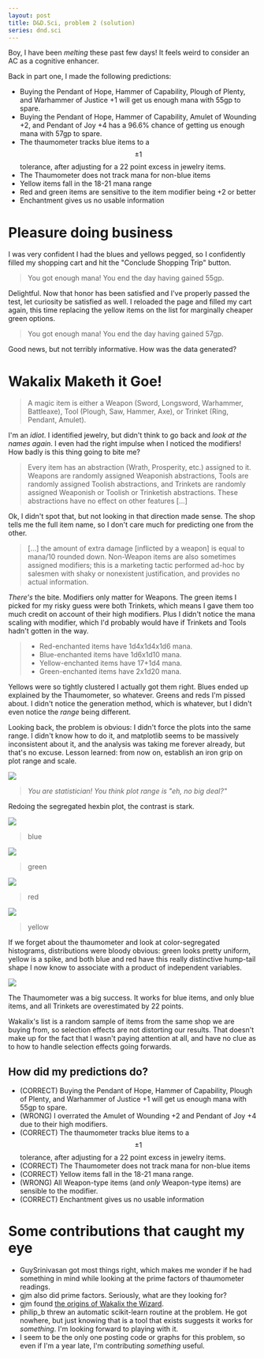 ```yaml
---
layout: post
title: D&D.Sci, problem 2 (solution)
series: dnd.sci
---
```

Boy, I have been *melting* these past few days! It feels weird to consider an AC as a cognitive enhancer.

Back in part one, I made the following predictions:
- Buying the Pendant of Hope, Hammer of Capability, Plough of Plenty, and Warhammer of Justice +1 will get us enough mana with 55gp to spare.
- Buying the Pendant of Hope, Hammer of Capability, Amulet of Wounding +2, and Pendant of Joy +4 has a 96.6% chance of getting us enough mana with 57gp to spare.
- The thaumometer tracks blue items to a $$\pm 1$$ tolerance, after adjusting for a 22 point excess in jewelry items.
- The Thaumometer does not track mana for non-blue items
- Yellow items fall in the 18-21 mana range
- Red and green items are sensitive to the item modifier being +2 or better
- Enchantment gives us no usable information

# Pleasure doing business
I was very confident I had the blues and yellows pegged, so I confidently filled my shopping cart and hit the "Conclude Shopping Trip" button.

> You got enough mana! You end the day having gained 55gp.

Delightful. Now that honor has been satisfied and I've properly passed the test, let curiosity be satisfied as well. I reloaded the page and filled my cart again, this time replacing the yellow items on the list for marginally cheaper green options.

> You got enough mana! You end the day having gained 57gp.

Good news, but not terribly informative. How was the data generated?

# Wakalix Maketh it Goe!

> A magic item is either a Weapon (Sword, Longsword, Warhammer, Battleaxe), Tool (Plough, Saw, Hammer, Axe), or Trinket (Ring, Pendant, Amulet).

I'm an *idiot*. I identified jewelry, but didn't think to go back and *look at the names again*. I even had the right impulse when I noticed the modifiers! How badly is this thing going to bite me?

> Every item has an abstraction (Wrath, Prosperity, etc.) assigned to it. Weapons are randomly assigned Weaponish abstractions, Tools are randomly assigned Toolish abstractions, and Trinkets are randomly assigned Weaponish or Toolish or Trinketish abstractions. These abstractions have no effect on other features [...]

Ok, I didn't spot that, but not looking in that direction made sense. The shop tells me the full item name, so I don't care much for predicting one from the other.

> [...] the amount of extra damage [inflicted by a weapon] is equal to mana/10 rounded down. Non-Weapon items are also sometimes assigned modifiers; this is a marketing tactic performed ad-hoc by salesmen with shaky or nonexistent justification, and provides no actual information.

*There's* the bite. Modifiers only matter for Weapons. The green items I picked for my risky guess were both Trinkets, which means I gave them too much credit on account of their high modifiers. Plus I didn't notice the mana scaling with modifier, which I'd probably would have if Trinkets and Tools hadn't gotten in the way.

> - Red-enchanted items have 1d4x1d4x1d6 mana.
> - Blue-enchanted items have 1d6x1d10 mana.
> - Yellow-enchanted items have 17+1d4 mana.
> - Green-enchanted items have 2x1d20 mana.

Yellows were so tightly clustered I actually got them right. Blues ended up explained by the Thaumometer, so whatever. Greens and reds I'm pissed about. I didn't notice the generation method, which is whatever, but I didn't even notice the *range* being different.

Looking back, the problem is obvious: I didn't force the plots into the same range. I didn't know how to do it, and matplotlib seems to be massively inconsistent about it, and the analysis was taking me forever already, but that's no excuse. Lesson learned: from now on, establish an iron grip on plot range and scale.

<a href="https://youtu.be/WxJdWqVZKjA">![](/assets/img/dndsci-2-2.1.png)</a>
> *You are statistician! You think plot range is "eh, no big deal?"*

Redoing the segregated hexbin plot, the contrast is stark.

![](/assets/img/dndsci-2-2.2.png)
> blue

![](/assets/img/dndsci-2-2.3.png)
> green

![](/assets/img/dndsci-2-2.4.png)
> red

![](/assets/img/dndsci-2-2.5.png)
> yellow

If we forget about the thaumometer and look at color-segregated histograms, distributions were bloody obvious: green looks pretty uniform, yellow is a spike, and both blue and red have this really distinctive hump-tail shape I now know to associate with a product of independent variables.

![](/assets/img/dndsci-2-2.6.png)

The Thaumometer was a big success. It works for blue items, and only blue items, and all Trinkets are overestimated by 22 points.

Wakalix's list is a random sample of items from the same shop we are buying from, so selection effects are not distorting our results. That doesn't make up for the fact that I wasn't paying attention at all, and have no clue as to how to handle selection effects going forwards.

## How did my predictions do?
- (CORRECT) Buying the Pendant of Hope, Hammer of Capability, Plough of Plenty, and Warhammer of Justice +1 will get us enough mana with 55gp to spare.
- (WRONG) I overrated the Amulet of Wounding +2 and Pendant of Joy +4 due to their high modifiers.
- (CORRECT) The thaumometer tracks blue items to a $$\pm 1$$ tolerance, after adjusting for a 22 point excess in jewelry items.
- (CORRECT) The Thaumometer does not track mana for non-blue items
- (CORRECT) Yellow items fall in the 18-21 mana range.
- (WRONG) All Weapon-type items (and *only* Weapon-type items) are sensible to the modifier.
- (CORRECT) Enchantment gives us no usable information

# Some contributions that caught my eye
- GuySrinivasan got most things right, which makes me wonder if he had something in mind while looking at the prime factors of thaumometer readings.
- gjm also did prime factors. Seriously, what are they looking for?
- gjm found [the origins of Wakalix the Wizard](https://www.lesswrong.com/posts/Y9FcNzWqczbfqcPQ3/d-and-d-sci-ii-the-sorceror-s-personal-shopper?commentId=vzChGAHfB2tWLtK5C).
- philip_b threw an automatic scikit-learn routine at the problem. He got nowhere, but just knowing that is a tool that exists suggests it works for *something*. I'm looking forward to playing with it.
- I seem to be the only one posting code or graphs for this problem, so even if I'm a year late, I'm contributing *something* useful.
